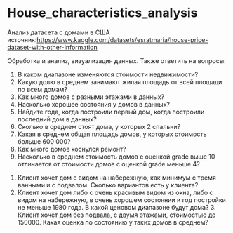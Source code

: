 # House_characteristics_analysis
Анализ датасета с домами в США
источник:https://www.kaggle.com/datasets/esratmaria/house-price-dataset-with-other-information

Обработка и анализ, визуализация данных. Также ответить на вопросы:
1) В каком диапазоне изменяются стоимости недвижимости?
2) Какую долю в среднем занимают жилая площадь от всей площади по всем домам?
3) Как много домов с разными этажами в данных?
4) Насколько хорошее состояния у домов в данных?
5) Найдите года, когда построили первый дом, когда построили последний дом в данных?
6) Сколько в среднем стоят дома, у которых 2 спальни?
7) Какая в среднем общая площадь домов, у которых стоимость больше 600 000?
8) Как много домов коснулся ремонт?
9) Насколько в среднем стоимость домов с оценкой grade выше 10 отличается от стоимости домов с оценкой grade меньше 4?

1. Клиент хочет дом с видом на набережную, как минимум с тремя ванными и с подвалом. Сколько вариантов есть у клиента?
2. Клиент хочет дом либо с очень красивым видом из окна, либо с видом на набережную, в очень хорошем состоянии и год постройки не меньше 1980 года. В какой ценовом диапазоне будут дома? 3. Клиент хочет дом без подвала, с двумя этажами, стоимостью до 150000. Какая оценка по состоянию у таких домов в среднем?
